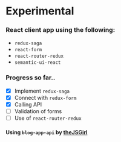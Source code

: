 # Experimental 

### React client app using the following:

* ```redux-saga```
* ```react-form```
* ```react-router-redux``` 
* ```semantic-ui-react```

### Progress so far..
- [x] Implement ```redux-saga```
- [x] Connect with ```redux-form```
- [x] Calling API
- [ ] Validation of forms
- [ ] Use of ```react-router-redux```

#### Using ```blog-app-api``` by [theJSGirl](https://github.com/TheJSGirl/blog-post-api)